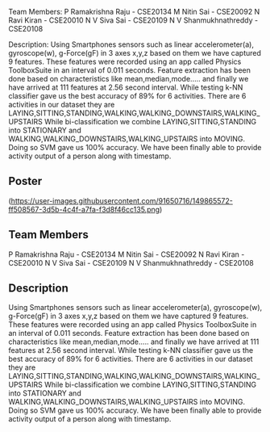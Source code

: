 Team Members:
P Ramakrishna Raju - CSE20134
M Nitin Sai - CSE20092
N Ravi Kiran - CSE20010
N V Siva Sai - CSE20109
N V Shanmukhnathreddy - CSE20108

Description:
Using Smartphones sensors such as linear accelerometer(a), gyroscope(w),
g-Force(gF) in 3 axes x,y,z based on them we have captured 9 features.
These features were recorded using an app called Physics ToolboxSuite in an interval
of 0.011 seconds.
Feature extraction has been done based on characteristics like mean,median,mode.....
and finally we have arrived at 111 features at 2.56 second interval.
While testing k-NN classifier gave us the best accuracy of 89% for 6 activities.
There are 6 activities in our dataset they are LAYING,SITTING,STANDING,WALKING,WALKING_DOWNSTAIRS,WALKING_UPSTAIRS
While bi-classification we combine LAYING,SITTING,STANDING into STATIONARY and
WALKING,WALKING_DOWNSTAIRS,WALKING_UPSTAIRS into MOVING.
Doing so SVM gave us 100% accuracy.
We have been finally able to provide activity output of a person along with timestamp.

## Poster

(https://user-images.githubusercontent.com/91650716/149865572-ff508567-3d5b-4c4f-a7fa-f3d8f46cc135.png)



## Team Members
P Ramakrishna Raju - CSE20134
M Nitin Sai - CSE20092
N Ravi Kiran - CSE20010
N V Siva Sai - CSE20109
N V Shanmukhnathreddy - CSE20108





## Description

Using Smartphones sensors such as linear accelerometer(a), gyroscope(w),
g-Force(gF) in 3 axes x,y,z based on them we have captured 9 features.
These features were recorded using an app called Physics ToolboxSuite in an interval
of 0.011 seconds.
Feature extraction has been done based on characteristics like mean,median,mode.....
and finally we have arrived at 111 features at 2.56 second interval.
While testing k-NN classifier gave us the best accuracy of 89% for 6 activities.
There are 6 activities in our dataset they are LAYING,SITTING,STANDING,WALKING,WALKING_DOWNSTAIRS,WALKING_UPSTAIRS
While bi-classification we combine LAYING,SITTING,STANDING into STATIONARY and
WALKING,WALKING_DOWNSTAIRS,WALKING_UPSTAIRS into MOVING.
Doing so SVM gave us 100% accuracy.
We have been finally able to provide activity output of a person along with timestamp.


